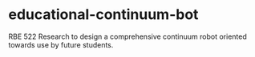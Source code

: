 # educational-continuum-bot
RBE 522 Research to design a comprehensive continuum robot oriented towards use by future students.
